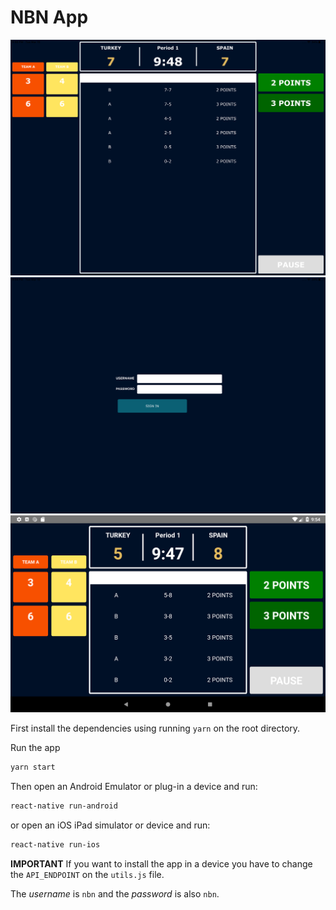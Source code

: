 # NBN App

![Alt text](screenshots/ios-panel.png?raw=true 'iOS Panel')
![Alt text](screenshots/ios-login.png?raw=true 'iOS Sign in')
![Alt text](screenshots/android.png?raw=true 'Android Panel')

First install the dependencies using running `yarn` on the root directory.

Run the app

```sh
yarn start
```

Then open an Android Emulator or plug-in a device and run:

```sh
react-native run-android
```

or open an iOS iPad simulator or device and run:

```sh
react-native run-ios
```

**IMPORTANT** If you want to install the app in a device you have to change the `API_ENDPOINT` on the `utils.js` file.

The _username_ is `nbn` and the _password_ is also `nbn`.
